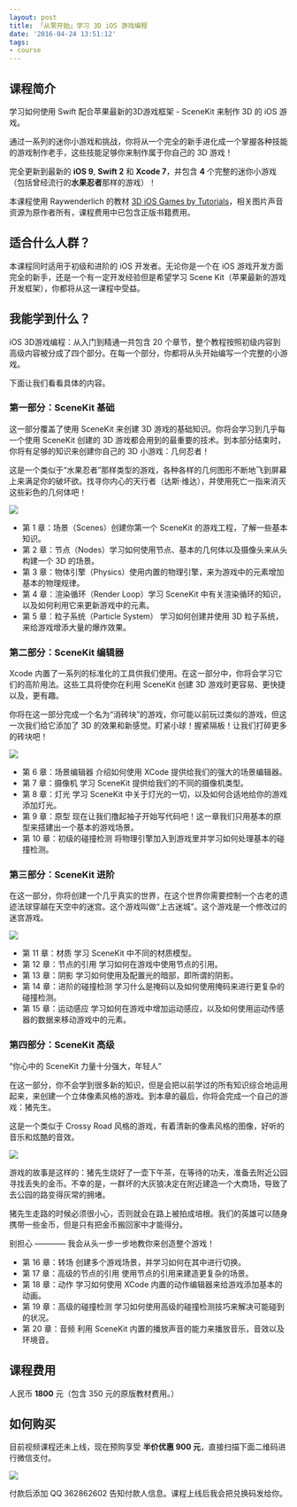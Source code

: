```yaml
---
layout: post
title: 「从零开始」学习 3D iOS 游戏编程
date: '2016-04-24 13:51:12'
tags:
- course
---
```


## 课程简介

学习如何使用 Swift 配合苹果最新的3D游戏框架 - SceneKit 来制作 3D 的 iOS 游戏。

通过一系列的迷你小游戏和挑战，你将从一个完全的新手进化成一个掌握各种技能的游戏制作老手，这些技能足够你来制作属于你自己的 3D 游戏！

完全更新到最新的 **iOS 9**, **Swift 2** 和 **Xcode 7**，并包含 **4** 个完整的迷你小游戏（包括曾经流行的**水果忍者**那样的游戏）！

本课程使用 Raywenderlich 的教材 [3D iOS Games by Tutorials](https://www.raywenderlich.com/store/3d-ios-games-by-tutorials)，相关图片声音资源为原作者所有，课程费用中已包含正版书籍费用。

## 适合什么人群？ 

本课程同时适用于初级和进阶的 iOS 开发者。无论你是一个在 iOS 游戏开发方面完全的新手，还是一个有一定开发经验但是希望学习 Scene Kit（苹果最新的游戏开发框架），你都将从这一课程中受益。

## 我能学到什么？

iOS 3D游戏编程：从入门到精通一共包含 20 个章节，整个教程按照初级内容到高级内容被分成了四个部分。在每一个部分，你都将从头开始编写一个完整的小游戏。

下面让我们看看具体的内容。

### 第一部分：SceneKit 基础

这一部分覆盖了使用 SceneKit 来创建 3D 游戏的基础知识。你将会学习到几乎每一个使用 SceneKit 创建的 3D 游戏都会用到的最重要的技术。到本部分结束时，你将有足够的知识来创建你自己的 3D 小游戏：几何忍者！

这是一个类似于“水果忍者”那样类型的游戏，各种各样的几何图形不断地飞到屏幕上来满足你的破坏欲。找寻你内心的天行者（达斯·维达），并使用死亡一指来消灭这些彩色的几何体吧！

![](/content/images/2016/04/00_ScreenShot.png)

- 第 1 章：场景（Scenes）创建你第一个 SceneKit 的游戏工程，了解一些基本知识。
- 第 2 章：节点（Nodes）学习如何使用节点、基本的几何体以及摄像头来从头构建一个 3D 的场景。
- 第 3 章：物体引擎（Physics）使用内置的物理引擎，来为游戏中的元素增加基本的物理规律。
- 第 4 章：渲染循环（Render Loop）学习 SceneKit 中有关渲染循环的知识，以及如何利用它来更新游戏中的元素。
- 第 5 章：粒子系统（Particle System） 学习如何创建并使用 3D 粒子系统，来给游戏增添大量的爆炸效果。

### 第二部分：SceneKit 编辑器

Xcode 内置了一系列的标准化的工具供我们使用。在这一部分中，你将会学习它们的高阶用法。这些工具将使你在利用 SceneKit 创建 3D 游戏时更容易、更快捷以及，更有趣。

你将在这一部分完成一个名为“消砖块”的游戏，你可能以前玩过类似的游戏，但这一次我们给它添加了 3D 的效果和新感觉。盯紧小球！握紧隔板！让我们打碎更多的砖块吧！

![](/content/images/2016/04/06_ScreenShot.png)

- 第 6 章：场景编辑器 介绍如何使用 XCode 提供给我们的强大的场景编辑器。
- 第 7 章：摄像机 学习 SceneKit 提供给我们的不同的摄像机类型。
- 第 8 章：灯光  学习 SceneKit 中关于灯光的一切，以及如何合适地给你的游戏添加灯光。
- 第 9 章：原型  现在让我们撸起袖子开始写代码吧！这一章我们只用基本的原型来搭建出一个基本的游戏场景。
- 第 10 章：初级的碰撞检测 将物理引擎加入到游戏里并学习如何处理基本的碰撞检测。

### 第三部分：SceneKit 进阶

在这一部分，你将创建一个几乎真实的世界，在这个世界你需要控制一个古老的遗迹法球穿越在天空中的迷宫。这个游戏叫做“上古迷城”。这个游戏是一个修改过的迷宫游戏。

![](/content/images/2016/04/11_Screenshot-768x467.png)

- 第 11 章：材质  学习 SceneKit 中不同的材质模型。
- 第 12 章：节点的引用  学习如何在游戏中使用节点的引用。
- 第 13 章：阴影  学习如何使用及配置光的暗部，即所谓的阴影。
- 第 14 章：进阶的碰撞检测  学习什么是掩码以及如何使用掩码来进行更复杂的碰撞检测。
- 第 15 章：运动感应  学习如何在游戏中增加运动感应，以及如何使用运动传感器的数据来移动游戏中的元素。

### 第四部分：SceneKit 高级

“你心中的 SceneKit 力量十分强大，年轻人”

在这一部分，你不会学到很多新的知识，但是会把以前学过的所有知识综合地运用起来，来创建一个立体像素风格的游戏。到本章的最后，你将会完成一个自己的游戏：猪先生。

这是一个类似于 Crossy Road 风格的游戏，有着清新的像素风格的图像，好听的音乐和炫酷的音效。

![](/content/images/2016/04/16_Screenshot-700x301--1-.png)


游戏的故事是这样的：猪先生烧好了一壶下午茶，在等待的功夫，准备去附近公园寻找丢失的金币。不幸的是，一群坏的大灰狼决定在附近建造一个大商场，导致了去公园的路变得灰常的拥堵。

猪先生走路的时候必须很小心，否则就会在路上被拍成培根。我们的英雄可以随身携带一些金币，但是只有把金币搬回家中才能得分。

别担心 ———— 我会从头一步一步地教你来创造整个游戏！

- 第 16 章：转场  创建多个游戏场景，并学习如何在其中进行切换。
- 第 17 章：高级的节点的引用  使用节点的引用来建造更复杂的场景。
- 第 18 章：动作  学习如何使用 XCode 内置的动作编辑器来给游戏添加基本的动画。
- 第 19 章：高级的碰撞检测  学习如何使用高级的碰撞检测技巧来解决可能碰到的状况。
- 第 20 章：音频  利用 SceneKit 内置的播放声音的能力来播放音乐，音效以及环境音。


## 课程费用

人民币 **1800** 元（包含 350 元的原版教材费用。）

## 如何购买

目前视频课程还未上线，现在预购享受 **半价优惠 900 元**，直接扫描下面二维码进行微信支付。

![](/content/images/2016/05/IMG_2367.JPG)

付款后添加 QQ 362862602 告知付款人信息。课程上线后我会把兑换码发给你。
















